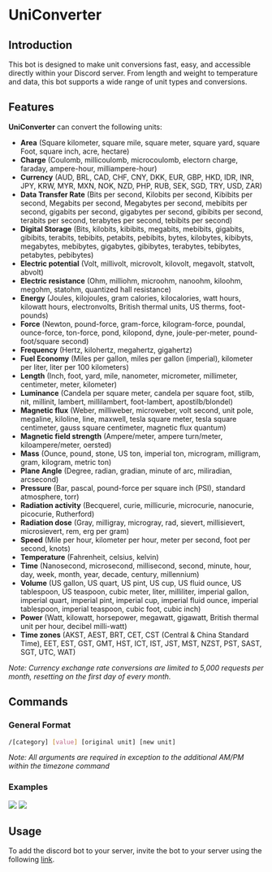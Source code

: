 # UniConverter

## Introduction

This bot is designed to make unit conversions fast, easy, and accessible directly within your Discord server. From length and weight to temperature and data, this bot supports a wide range of unit types and conversions.

## Features

**UniConverter** can convert the following units:

- **Area** (Square kilometer, square mile, square meter, square yard, square Foot, square inch, acre, hectare)
- **Charge** (Coulomb, millicoulomb, microcoulomb, electorn charge, faraday, ampere-hour, milliampere-hour)
- **Currency** (AUD, BRL, CAD, CHF, CNY, DKK, EUR, GBP, HKD, IDR, INR, JPY, KRW, MYR, MXN, NOK, NZD, PHP, RUB, SEK, SGD, TRY, USD, ZAR)
- **Data Transfer Rate** (Bits per second, Kilobits per second, Kibibits per second, Megabits per second, Megabytes per second, mebibits per second, gigabits per second, gigabytes per second, gibibits per second, terabits per second, terabytes per second, tebibits per second)
- **Digital Storage** (Bits, kilobits, kibibits, megabits, mebibits, gigabits, gibibits, terabits, tebibits, petabits, pebibits, bytes, kilobytes, kibibyts, megabytes, mebibytes, gigabytes, gibibytes, terabytes, tebibytes, petabytes, pebibytes)
- **Electric potential** (Volt, millivolt, microvolt, kilovolt, megavolt, statvolt, abvolt)
- **Electric resistance** (Ohm, milliohm, microohm, nanoohm, kiloohm, megohm, statohm, quantized hall resistance)
- **Energy** (Joules, kilojoules, gram calories, kilocalories, watt hours, kilowatt hours, electronvolts, British thermal units, US therms, foot-pounds)
- **Force** (Newton, pound-force, gram-force, kilogram-force, poundal, ounce-force, ton-force, pond, kilopond, dyne, joule-per-meter, pound-foot/square second)
- **Frequency** (Hertz, kilohertz, megahertz, gigahertz)
- **Fuel Economy** (Miles per gallon, miles per gallon (imperial), kilometer per liter, liter per 100 kilometers)
- **Length** (Inch, foot, yard, mile, nanometer, micrometer, millimeter, centimeter, meter, kilometer)
- **Luminance** (Candela per square meter, candela per square foot, stilb, nit, millinit, lambert, millilambert, foot-lambert, apostilb/blondel)
- **Magnetic flux** (Weber, milliweber, microweber, volt second, unit pole, megaline, kiloline, line, maxwell, tesla square meter, tesla square centimeter, gauss square centimeter, magnetic flux quantum)
- **Magnetic field strength** (Ampere/meter, ampere turn/meter, kiloampere/meter, oersted)
- **Mass** (Ounce, pound, stone, US ton, imperial ton, microgram, milligram, gram, kilogram, metric ton)
- **Plane Angle** (Degree, radian, gradian, minute of arc, miliradian, arcsecond)
- **Pressure** (Bar, pascal, pound-force per square inch (PSI), standard atmosphere, torr)
- **Radiation activity** (Becquerel, curie, millicurie, microcurie, nanocurie, picocurie, Rutherford)
- **Radiation dose** (Gray, milligray, microgray, rad, sievert, millisievert, microsievert, rem, erg per gram)
- **Speed** (Mile per hour, kilometer per hour, meter per second, foot per second, knots)
- **Temperature** (Fahrenheit, celsius, kelvin)
- **Time** (Nanosecond, microsecond, millisecond, second, minute, hour, day, week, month, year, decade, century, millennium)
- **Volume** (US gallon, US quart, US pint, US cup, US fluid ounce, US tablespoon, US teaspoon, cubic meter, liter, milliliter, imperial gallon, imperial quart, imperial pint, imperial cup, imperial fluid ounce, imperial tablespoon, imperial teaspoon, cubic foot, cubic inch)
- **Power** (Watt, kilowatt, horsepower, megawatt, gigawatt, British thermal unit per hour, decibel milli-watt)
- **Time zones** (AKST, AEST, BRT, CET, CST (Central & China Standard Time), EET, EST, GST, GMT, HST, ICT, IST, JST, MST, NZST, PST, SAST, SGT, UTC, WAT)

_Note: Currency exchange rate conversions are limited to 5,000 requests per month, resetting on the first day of every month._

## Commands

### General Format

```bash
/[category] [value] [original unit] [new unit]
```

_Note: All arguments are required in exception to the additional AM/PM within the timezone command_

### Examples

![](https://github.com/Pogoretskiy777/discord-bot/blob/main/temptest.gif)
![](https://github.com/Pogoretskiy777/discord-bot/blob/main/tztest.gif)

## Usage

To add the discord bot to your server, invite the bot to your server using the following [link](https://discord.com/oauth2/authorize?client_id=1325893912425922621&permissions=2147483648&integration_type=0&scope=bot+applications.commands).
